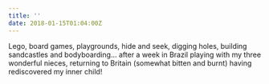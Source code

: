 ```yaml
---
title: ''
date: 2018-01-15T01:04:00Z
---
```

Lego, board games, playgrounds, hide and seek, digging holes, building sandcastles and bodyboarding… after a week in Brazil playing with my three wonderful nieces, returning to Britain (somewhat bitten and burnt) having rediscovered my inner child!
